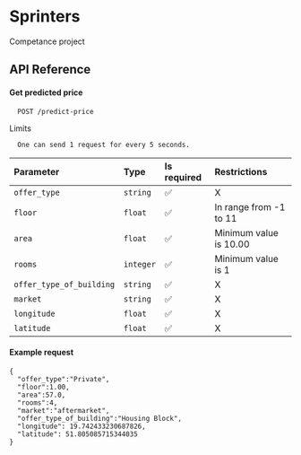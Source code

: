 # Sprinters
Competance project

## API Reference

#### Get predicted price

```http
  POST /predict-price
```
Limits
```
  One can send 1 request for every 5 seconds.
```

| Parameter | Type     | Is required| Restrictions  |
| :-------- | :------- | :--------- | :----------- |
| `offer_type` | `string` | ✅| X |
| `floor` | `float` | ✅  | In range from -1 to 11 |
| `area` | `float` | ✅  | Minimum value is 10.00 |
| `rooms` | `integer` | ✅| Minimum value is 1 |
| `offer_type_of_building` | `string` | ✅| X |
| `market` | `string` | ✅| X |
| `longitude` | `float` | ✅| X |
| `latitude` | `float` | ✅| X |

#### Example request

```http
{
  "offer_type":"Private",
  "floor":1.00,
  "area":57.0,
  "rooms":4,
  "market":"aftermarket",
  "offer_type_of_building":"Housing Block",
  "longitude": 19.742433230687826,
  "latitude": 51.805085715344035
}
```
